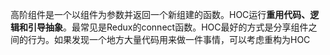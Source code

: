 高阶组件是一个以组件为参数并返回一个新组建的函数。HOC运行**重用代码、逻辑和引导抽象**。最常见是Redux的connect函数。HOC最好的方式是分享组件之间的行为。如果发现一个地方大量代码用来做一件事情，可以考虑重构为HOC

